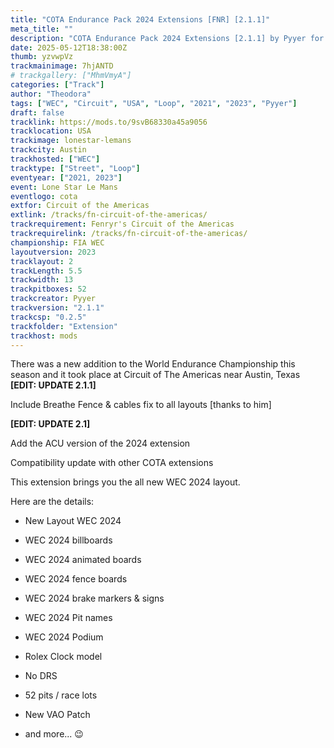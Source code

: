 ```yaml
---
title: "COTA Endurance Pack 2024 Extensions [FNR] [2.1.1]"
meta_title: ""
description: "COTA Endurance Pack 2024 Extensions [2.1.1] by Pyyer for assetto corsa"
date: 2025-05-12T18:38:00Z
thumb: yzvwpVz
trackmainimage: 7hjANTD
# trackgallery: ["MhmVmyA"]
categories: ["Track"]
author: "Theodora"
tags: ["WEC", "Circuit", "USA", "Loop", "2021", "2023", "Pyyer"]
draft: false
tracklink: https://mods.to/9svB68330a45a9056
tracklocation: USA
trackimage: lonestar-lemans
trackcity: Austin
trackhosted: ["WEC"]
tracktype: ["Street", "Loop"]
eventyear: ["2021, 2023"]
event: Lone Star Le Mans
eventlogo: cota
extfor: Circuit of the Americas
extlink: /tracks/fn-circuit-of-the-americas/
trackrequirement: Fenryr's Circuit of the Americas
trackrequirelink: /tracks/fn-circuit-of-the-americas/
championship: FIA WEC
layoutversion: 2023
tracklayout: 2
trackLength: 5.5
trackwidth: 13
trackpitboxes: 52
trackcreator: Pyyer
trackversion: "2.1.1"
trackcsp: "0.2.5"
trackfolder: "Extension"
trackhost: mods
---
```


There was a new addition to the World Endurance Championship this season and it took place at Circuit of The Americas near Austin, Texas
**[EDIT: UPDATE 2.1.1]**

Include Breathe Fence & cables fix to all layouts [thanks to him]

**[EDIT: UPDATE 2.1]**

Add the ACU version of the 2024 extension

Compatibility update with other COTA extensions

This extension brings you the all new WEC 2024 layout.

Here are the details:

- New Layout WEC 2024

- WEC 2024 billboards

- WEC 2024 animated boards

- WEC 2024 fence boards

- WEC 2024 brake markers & signs

- WEC 2024 Pit names

- WEC 2024 Podium

- Rolex Clock model

- No DRS

- 52 pits / race lots

- New VAO Patch

- and more... 😉
